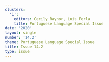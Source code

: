 ```yaml
---
clusters:
  '1':
    editors: Cecily Raynor, Luis Ferla
    title: Portuguese Language Special Issue
date: '2020'
layout: single
number: '14.2'
theme: Portuguese Language Special Issue
title: Issue 14.2
type: issue
---
```


